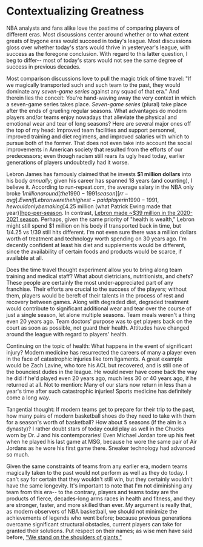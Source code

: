 # Contextualizing Greatness

NBA analysts and fans alike love the pastime of comparing players of different eras. Most discussions center around whether or to what extent greats of bygone eras would succeed in today's league. Most discussions gloss over whether today's stars would thrive in yesteryear's league, with success as the foregone conclusion. With regard to this latter question, I beg to differ-- most of today's stars would not see the same degree of success in previous decades.

Most comparison discussions love to pull the magic trick of time travel: "If we magically transported such and such team to the past, they would dominate any _seven-game series_ against any squad of that era." And therein lies the conceit: You're hand-waving away the very context in which a seven-game series takes place. _Seven-game series_ (plural) take place after the ends of grueling regular seasons. What advantages do modern players and/or teams enjoy nowadays that alleviate the physical and emotional wear and tear of long seasons? Here are several major ones off the top of my head: Improved team facilities and support personnel, improved training and diet regimens, and improved salaries with which to pursue both of the former. That does not even take into account the social improvements in American society that resulted from the efforts of our predecessors; even though racism still rears its ugly head today, earlier generations of players undoubtedly had it worse.

Lebron James has famously claimed that he invests **$1 million dollars** into his body _annually_; given his career has spanned 18 years (and counting), I believe it. According to run-repeat.com, the average salary in the NBA only broke $1 million around [the 1990-1991 season][rr-avg]. Even if Lebron were the highest-paid player in 1990-1991, he would only be making [$4.25 million (what Patrick Ewing made that year)][hpp-per-season]. In contrast, [Lebron made ~$39 million in the 2020-2021 season][hpp-2021]. Perhaps, given the same priority of "health is wealth," Lebron might still spend $1 million on his body if transported back in time, but 1/4.25 vs 1/39 still hits different. I'm not even sure there was a million dollars worth of treatment and technology worth spending on 30 years ago. I'm decently confident at least his diet and supplements would be different, since the availability of certain foods and products would be scarce, if available at all.

Does the time travel thought experiment allow you to bring along team training and medical staff? What about dietricians, nutritionists, and chefs? These people are certainly the most under-appreciated part of any franchise. Their efforts are crucial to the success of the players; without them, players would be bereft of their talents in the process of rest and recovery between games. Along with degraded diet, degraded treatment would contribute to significant additional wear and tear over the course of just a single season, let alone multiple seasons. Team meals weren't a thing even 20 years ago. Team doctors' purpose was to get players back on the court as soon as possible, not guard their health. Attitudes have changed around the league with regard to players' health.

Continuing on the topic of health: What happens in the event of significant injury? Modern medicine has resurrected the careers of many a player even in the face of catastrophic injuries like torn ligaments. A great example would be Zach Lavine, who tore his ACL but recovered, and is still one of the bounciest dudes in the league. He would never have come back the way he did if he'd played even 20 years ago, much less 30 or 40 years ago, if he returned at all. Not to mention: Many of our stars now return in less than a year's time after such catastrophic injuries! Sports medicine has definitely come a long way.

Tangential thought: If modern teams get to prepare for their trip to the past, how many pairs of modern basketball shoes do they need to take with them for a season's worth of basketball? How about 5 seasons (if the aim is a dynasty)? I rather doubt stars of today could play as well in the Chucks worn by Dr. J and his contemporaries! Even Michael Jordan tore up his feet when he played his last game at MSG, because he wore the same pair of Air Jordans as he wore his first game there. Sneaker technology had advanced so much.

Given the same constraints of teams from any earlier era, modern teams magically taken to the past would not perform as well as they do today. I can't say for certain that they wouldn't still win, but they certainly wouldn't have the same longevity. It's important to note that I'm not diminishing any team from this era-- to the contrary, players and teams today are the products of fierce, decades-long arms races in health and fitness, and they are stronger, faster, and more skilled than ever. My argument is really that, as modern observers of NBA basketball, we should not minimize the achievements of legends who went before; because previous generations overcame significant structural obstacles, current players can take for granted their solutions. Put respect on their names; as wise men have said before, ["We stand on the shoulders of giants."][giants]

[rr-avg]: https://runrepeat.com/salary-analysis-in-the-nba-1991-2019
[hpp-per-season]: https://en.wikipedia.org/wiki/Highest-paid_NBA_players_by_season#Highest-paid_player_by_season
[hpp-2021]: https://en.wikipedia.org/wiki/Highest-paid_NBA_players_by_season#2020%E2%80%932021
[giants]: https://en.wikipedia.org/wiki/Standing_on_the_shoulders_of_giants
